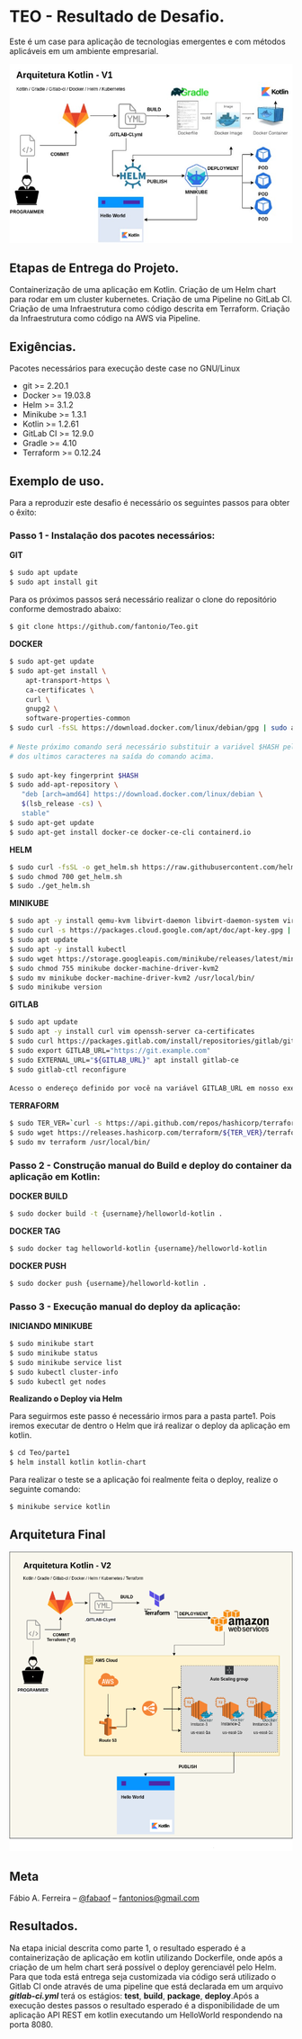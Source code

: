 # TEO - Resultado de Desafio.

Este é um case para aplicação de tecnologias emergentes e com métodos aplicáveis em um ambiente empresarial.

![Arquitetura Kotlin](docs/resources/arquitetura_kotlin.jpg "Arquitetura Kotlin")

## Etapas de Entrega do Projeto.

Containerização de uma aplicação em Kotlin.
Criação de um Helm chart para rodar em um cluster kubernetes.
Criação de uma Pipeline no GitLab CI.
Criação de uma Infraestrutura como código descrita em Terraform.
Criação da Infraestrutura como código na AWS via Pipeline.

## Exigências.

Pacotes necessários para execução deste case no GNU/Linux

* git >= 2.20.1
* Docker >= 19.03.8
* Helm >= 3.1.2
* Minikube >= 1.3.1
* Kotlin >= 1.2.61
* GitLab CI >= 12.9.0
* Gradle >= 4.10
* Terraform >= 0.12.24
 
## Exemplo de uso.

Para a reproduzir este desafio é necessário os seguintes passos para obter o êxito:

### Passo 1 - Instalação dos pacotes necessários:

**GIT**
```sh
$ sudo apt update
$ sudo apt install git 
```
Para os próximos passos será necessário realizar o clone do repositório conforme demostrado abaixo:

```sh
$ git clone https://github.com/fantonio/Teo.git
```

**DOCKER**
```sh
$ sudo apt-get update
$ sudo apt-get install \
    apt-transport-https \
    ca-certificates \
    curl \
    gnupg2 \
    software-properties-common
$ sudo curl -fsSL https://download.docker.com/linux/debian/gpg | sudo apt-key add -

# Neste próximo comando será necessário substituir a variável $HASH pelo resultado 
# dos ultimos caracteres na saída do comando acima.

$ sudo apt-key fingerprint $HASH
$ sudo add-apt-repository \
   "deb [arch=amd64] https://download.docker.com/linux/debian \
   $(lsb_release -cs) \
   stable"
$ sudo apt-get update
$ sudo apt-get install docker-ce docker-ce-cli containerd.io
```
**HELM**
```sh
$ sudo curl -fsSL -o get_helm.sh https://raw.githubusercontent.com/helm/helm/master/scripts/get-helm-3
$ sudo chmod 700 get_helm.sh
$ sudo ./get_helm.sh
```
**MINIKUBE**
```sh
$ sudo apt -y install qemu-kvm libvirt-daemon libvirt-daemon-system virtinst bridge-util
$ sudo curl -s https://packages.cloud.google.com/apt/doc/apt-key.gpg | apt-key add -
$ sudo apt update
$ sudo apt -y install kubectl
$ sudo wget https://storage.googleapis.com/minikube/releases/latest/minikube-linux-amd64 -O minikube
$ sudo chmod 755 minikube docker-machine-driver-kvm2
$ sudo mv minikube docker-machine-driver-kvm2 /usr/local/bin/
$ sudo minikube version
```
**GITLAB**
```sh
$ sudo apt update
$ sudo apt -y install curl vim openssh-server ca-certificates
$ sudo curl https://packages.gitlab.com/install/repositories/gitlab/gitlab-ce/script.deb.sh | sudo bash
$ sudo export GITLAB_URL="https://git.example.com"
$ sudo EXTERNAL_URL="${GITLAB_URL}" apt install gitlab-ce
$ sudo gitlab-ctl reconfigure

Acesso o endereço definido por você na variável GITLAB_URL em nosso exemplo utilizamos: http://gitlab.example.com
```
**TERRAFORM**
```sh
$ sudo TER_VER=`curl -s https://api.github.com/repos/hashicorp/terraform/releases/latest | grep tag_name | cut -d: -f2 | tr -d \"\,\v | awk '{$1=$1};1'`
$ sudo wget https://releases.hashicorp.com/terraform/${TER_VER}/terraform_${TER_VER}_linux_amd64.zip
$ sudo mv terraform /usr/local/bin/
```
### Passo 2 - Construção manual do Build e deploy do container da aplicação em Kotlin:

**DOCKER BUILD**
```sh
$ sudo docker build -t {username}/helloworld-kotlin .
```
**DOCKER TAG**
```sh
$ sudo docker tag helloworld-kotlin {username}/helloworld-kotlin
```
**DOCKER PUSH**
```sh
$ sudo docker push {username}/helloworld-kotlin .
```
### Passo 3 - Execução manual do deploy da aplicação:

**INICIANDO MINIKUBE**
```sh
$ sudo minikube start
$ sudo minikube status
$ sudo minikube service list
$ sudo kubectl cluster-info
$ sudo kubectl get nodes
```
**Realizando o Deploy via Helm**

Para seguirmos este passo é necessário irmos para a pasta parte1. Pois iremos executar de dentro o Helm que irá realizar o deploy da aplicação em kotlin.

```sh
$ cd Teo/parte1
$ helm install kotlin kotlin-chart
```

Para realizar o teste se a aplicação foi realmente feita o deploy, realize o seguinte comando:

```sh
$ minikube service kotlin
```

## Arquitetura Final

![Arquitetura Kotlin - v2](docs/resources/arquitetura_kotlin_v2.png "Arquitetura Kotlin - v2")

## Meta

Fábio A. Ferreira – [@fabaof](https://twitter.com/fabaof) – fantonios@gmail.com

## Resultados.

Na etapa inicial descrita como parte 1, o resultado esperado é a containerização de aplicação em kotlin utilizando Dockerfile, onde após a criação de um helm chart será possível o deploy gerenciavél pelo Helm. Para que toda está entrega seja customizada via código será utilizado o Gitlab CI onde através de uma pipeline que está declarada em um arquivo **_gitlab-ci.yml_** terá os estágios: **test**, **build**, **package**, **deploy**.Após a execução destes passos o resultado esperado é a disponibilidade de um aplicação API REST em kotlin executando um HelloWorld respondendo na porta 8080.



